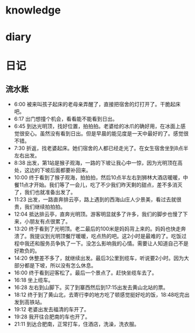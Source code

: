 # knowledge


# diary

# 日记
## 流水账
- 6:00 被来叫孩子起床的老母亲弄醒了，直接把宿舍的灯打开了。干脆起床吧。
- 6:17 出门想撞个机会，看看能不能看到日出。
- 6:45 到达光明顶，找好位置，拍拍拍。老婆给的冰爪的确好用，在冰面上感觉很安心。虽然没有看到日出。但是早晨的能见度是一天中最好的了。感觉很不错。
- 7:30 折返，找老婆起床。她们宿舍的人都已经走光了。在女生宿舍坐到8点半左右出发。
- 8:38 出发，第1站是猴子观海，一路的下坡让我心中一惊，因为光明顶在高处，这边的下坡后面都要补回来。
- 10:00 终于看到了猴子观海，拍拍拍，然后10点半左右到狮林大酒店暖暖，中餐11点才开始。我们等了一会儿，吃了不少我们昨天剩的甜点，差不多消灭了，我们也就准备出发了。
- 11:23 出发，一路直奔排云亭，路上遇到的西海山庄人少景美，看过去就很贵，我们继续拍拍拍。
- 12:04 抵达排云亭，直奔光明顶。游客明显就多了许多，我们的脚步也慢了下来，小朋友有点很累了。
- 13:20 终于看到了光明顶。老二最后的100米是妈妈背上来的。妈妈也快走奔溃了。我提议到光明顶餐厅暖暖，吃点热的吧。这2小时是最难的了。吃饭过程中我还和服务员争执了一下。没怎么影响我的心情。需要让人知道自己不是好欺负的。
- 14:20 休整差不多了，就继续出发。最后3公里到缆车，听说要2小时。因为大部分都是下坡，所以没有怎么休息。
- 16:00 终于看到迎客松了。最后一个景点了。赶快坐缆车去了。
- 16:18 坐上缆车。
- 16:28 左右到山脚下。买了到寨西然后到17:15出发去黄山北站的票。
- 18:12 终于到了黄山北，去寄行李的地方吃了顿感觉挺好吃的饭，18:48吃完出发到高铁站。
- 19:12 老婆出发去福清的车开了。
- 19:28 我开往合肥南的车也开了。
- 21:11 到达合肥南，正常打车，住酒店，洗澡，洗衣服。